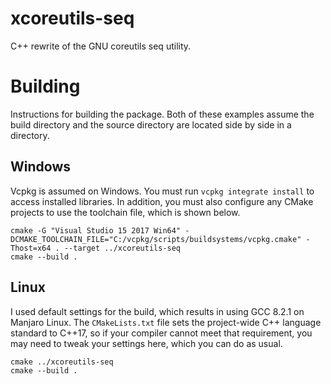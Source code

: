# xcoreutils-seq
C++ rewrite of the GNU coreutils seq utility.

# Building
Instructions for building the package. Both of these examples assume the build directory and the source directory are located side by side in a directory.

## Windows
Vcpkg is assumed on Windows. You must run `vcpkg integrate install` to access installed libraries. In addition, you must also configure any CMake projects to use the toolchain file, which is shown below.
```
cmake -G "Visual Studio 15 2017 Win64" -DCMAKE_TOOLCHAIN_FILE="C:/vcpkg/scripts/buildsystems/vcpkg.cmake" -Thost=x64 . --target ../xcoreutils-seq
cmake --build .
```

## Linux
I used default settings for the build, which results in using GCC 8.2.1 on Manjaro Linux. The `CMakeLists.txt` file sets the project-wide C++ language standard to C++17, so if your compiler cannot meet that requirement, you may need to tweak your settings here, which you can do as usual.
```
cmake ../xcoreutils-seq
cmake --build .
```
